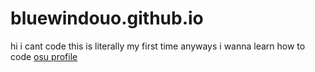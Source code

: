 # bluewindouo.github.io
hi
i cant code this is literally my first time
anyways i wanna learn how to code
[osu profile](https://osu.ppy.sh/users/16324262)
